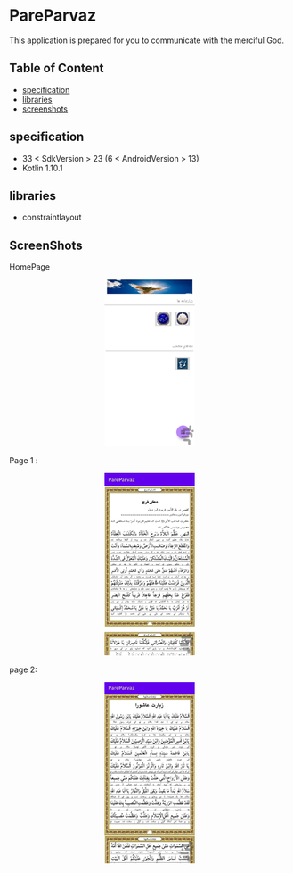 # PareParvaz

This application is prepared for you to communicate with the merciful God.

## Table of Content 
- [specification](#specification)
- [libraries](#libraries)
- [screenshots](#screenshots)


## specification 
- 33 < SdkVersion > 23 (6 < AndroidVersion > 13)
- Kotlin 1.10.1



## libraries 
- constraintlayout


## ScreenShots 

HomePage

<p align="center" width="100%">
    <img width="32%" src="screenshots/home.jpg">
</p>

Page 1 :

<p align="center" width="100%">
    <img width="32%" src="screenshots/page1.jpg">
</p>

page 2:

<p align="center" width="100%">
    <img width="32%" src="screenshots/page2.jpg">
</p>

